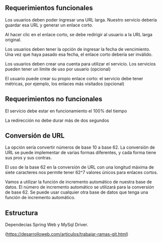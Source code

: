 ## Requerimientos funcionales

Los usuarios deben poder ingresar una URL larga. Nuestro servicio debería guardar esa URL y generar un enlace corto.

Al hacer clic en el enlace corto, se debe redirigir al usuario a la URL larga original.

Los usuarios deben tener la opción de ingresar la fecha de vencimiento. Una vez que haya pasado esa fecha, el enlace corto debería ser inválido.

Los usuarios deben crear una cuenta para utilizar el servicio. Los servicios pueden tener un límite de uso por usuario (opcional)

El usuario puede crear su propio enlace corto: el servicio debe tener métricas, por ejemplo, los enlaces más visitados (opcional)

## Requerimientos no funcionales

El servicio debe estar en funcionamiento el 100% del tiempo

La redirección no debe durar más de dos segundos

## Conversión de URL

 La opción sería convertir números de base 10 a base 62.
 La conversión de URL se puede implementar de varias formas diferentes, y cada forma tiene sus pros y sus contras.

 El uso de la base 62 en la conversión de URL con una longitud máxima de siete caracteres nos permite tener 62^7 valores únicos para enlaces cortos.

 Vamos a utilizar la función de incremento automático de nuestra base de datos. El número de incremento automático se utilizará para la conversión de base 62. Se puede usar cualquier otra base de datos que tenga una función de incremento automático.

## Estructura

 Dependecias Spring Web y MySql Driver.

 













(https://desarrolloweb.com/articulos/trabajar-ramas-git.html)